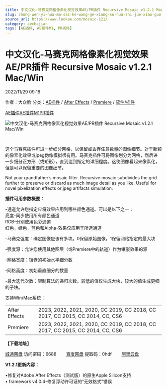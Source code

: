 ```yaml
---
title: 中文汉化-马赛克网格像素化视觉效果AE/PR插件 Recursive Mosaic v1.2.1 Mac/Win
slug: zhong-wen-yi-hua-ma-sai-ke-wang-ge-xiang-su-hua-shi-jue-xiao-guo-ae-prcha-jian-recursive-mosaic-v1-2-1-mac-win
source_url: https://www.lookae.com/mosaic-121/
category: aechajian
tags: [AE插件, AE插件M1, PR插件]
---
```

# 中文汉化-马赛克网格像素化视觉效果AE/PR插件 Recursive Mosaic v1.2.1 Mac/Win

2022/11/29 09:18

作者：大众脸
分类：[AE插件](https://www.lookae.com/after-effects/aechajian/) / [After Effects](https://www.lookae.com/after-effects/) / [Premiere](https://www.lookae.com/qitarjcj/premierezy/) / [软件/插件](https://www.lookae.com/qitarjcj/)

[AE插件](https://www.lookae.com/tag/ae%e6%8f%92%e4%bb%b6/)[AE插件M1](https://www.lookae.com/tag/aem1/)[PR插件](https://www.lookae.com/tag/pr%e6%8f%92%e4%bb%b6/)

![中文汉化-马赛克网格像素化视觉效果AE/PR插件 Recursive Mosaic v1.2.1 Mac/Win](https://www.lookae.com/wp-content/uploads/2020/07/Recursive-Mosaic.jpg "中文汉化-马赛克网格像素化视觉效果AE/PR插件 Recursive Mosaic v1.2.1 Mac/Win-LookAE.com")

﻿

这个马赛克插件可进一步细分网格，以保留或丢弃任意数量的图像细节。对于新颖的像素化效果或jpeg伪像模拟很有用。马赛克插件可将图像划分为网格，然后进一步细分正方形（或矩形），直到达到指定的详细程度。这使图像看起来像素化，但是可以保留重要的图像细节。

Not your grandfather’s mosaic filter. Recursive mosaic subdivides the grid further to preserve or discard as much image detail as you like. Useful for novel pixelization effects or jpeg artifacts simulation.

**插件可用参数概要：**

-通道允许您指定应将效果应用到哪些颜色通道。可以是以下之一：  
亮度-同步使用所有颜色通道  
RGB-分别使用色彩通道  
红色，绿色，蓝色和Alpha-效果仅应用于所选通道

-马赛克强度：确定图像应该有多块。0保留原始图像，1保留网格指定的最大块

-强度源：允许您使用其他图层（或Premiere中的轨道）作为镶嵌效果的源

-网格宽度：镶嵌的初始水平细分数

-网格高度：初始垂直细分的数量

-最大迭代次数：限制算法的递归次数。较低的值仅生成大块，较大的值生成更细的子块。

支持Win/Mac系统：

|  |  |
| --- | --- |
| After Effects | 2023, 2022, 2021, 2020, CC 2019, CC 2018, CC 2017, CC 2015, CC 2014, CC, CS6 |
| Premiere | 2023, 2022, 2021, 2020, CC 2019, CC 2018, CC 2017, CC 2015, CC 2014, CC, CS6 |

**【下载地址】**

[城通网盘](https://url70.ctfile.com/f/2827370-735547244-0c6be7?p=4431) 访问密码：6688        [百度网盘](https://pan.baidu.com/s/1W-bEPi1hgbjY9DEv2nSVXw?pwd=0hdf) 提取码：0hdf        [阿里云盘](https://www.aliyundrive.com/s/8jwTP1JsGeP)

**V1.2.1更新内容：**

•修复对Adobe After Effects（测试版）的原生Apple Silicon支持  
• framework v4.0.4-修复浮动许可证的“无效格式”错误
